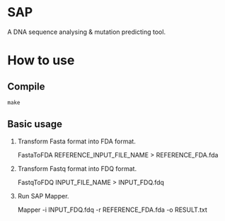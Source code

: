 SAP 
=====

A DNA sequence analysing & mutation predicting tool.


How to use
=====

Compile
-----

    make

Basic usage
-----

1. Transform Fasta format into FDA format.

    FastaToFDA REFERENCE_INPUT_FILE_NAME > REFERENCE_FDA.fda

2. Transform Fastq format into FDQ format.

    FastqToFDQ INPUT_FILE_NAME > INPUT_FDQ.fdq

3. Run SAP Mapper.
    
    Mapper -i INPUT_FDQ.fdq -r REFERENCE_FDA.fda -o RESULT.txt


